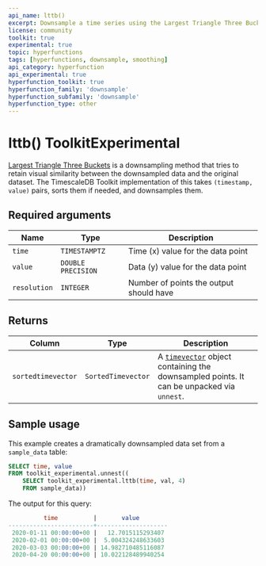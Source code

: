 ```yaml
---
api_name: lttb()
excerpt: Downsample a time series using the Largest Triangle Three Buckets method
license: community
toolkit: true
experimental: true
topic: hyperfunctions
tags: [hyperfunctions, downsample, smoothing]
api_category: hyperfunction
api_experimental: true
hyperfunction_toolkit: true
hyperfunction_family: 'downsample'
hyperfunction_subfamily: 'downsample'
hyperfunction_type: other
---
```


# lttb()  <tag type="toolkit">Toolkit</tag><tag type="experimental">Experimental</tag>
[Largest Triangle Three Buckets][gh-lttb] is a downsampling method that 
tries to retain visual similarity between the downsampled data and the 
original dataset. The TimescaleDB Toolkit implementation of this takes 
`(timestamp, value)` pairs, sorts them if needed, and downsamples them.

## Required arguments

|Name| Type |Description|
|-|-|-|
|`time`|`TIMESTAMPTZ`|Time (x) value for the data point|
|`value`|`DOUBLE PRECISION`|Data (y) value for the data point|
|`resolution`|`INTEGER`|Number of points the output should have|

## Returns

|Column|Type|Description|
|-|-|-|
|`sortedtimevector`|`SortedTimevector`|A [`timevector`][hyperfunctions-timevectors] object containing the downsampled points.  It can be unpacked via `unnest`.|

## Sample usage
This example creates a dramatically downsampled data set from a `sample_data` table:
```sql
SELECT time, value
FROM toolkit_experimental.unnest((
    SELECT toolkit_experimental.lttb(time, val, 4)
    FROM sample_data))
```

The output for this query:
```sql
          time          |       value
------------------------+--------------------
 2020-01-11 00:00:00+00 |   12.7015115293407
 2020-02-01 00:00:00+00 |  5.004324248633603
 2020-03-03 00:00:00+00 | 14.982710485116087
 2020-04-20 00:00:00+00 | 10.022128489940254
```


[gh-lttb]: https://github.com/sveinn-steinarsson/flot-downsample
[hyperfunctions-timevectors]: timescaledb/:currentVersion:/how-to-guides/hyperfunctions/function-pipelines/#timevectors
